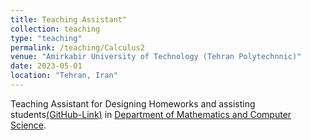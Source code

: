 ```yaml
---
title: Teaching Assistant"
collection: teaching
type: "teaching"
permalink: /teaching/Calculus2
venue: "Amirkabir University of Technology (Tehran Polytechnnic)"
date: 2023-05-01
location: "Tehran, Iran"
---
```


Teaching Assistant for Designing Homeworks and assisting students[(GitHub-Link)](https://github.com/mosi2002/Calculus2) in [Department of Mathematics and Computer Science](https://math.aut.ac.ir/en).


